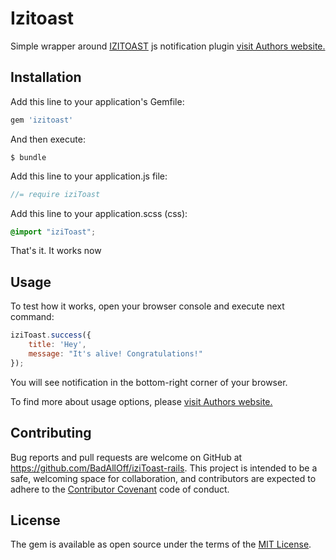 # Izitoast

Simple wrapper around [IZITOAST](https://github.com/dolce/iziToast) js notification plugin [visit Authors website.](http://izitoast.marcelodolce.com)


## Installation

Add this line to your application's Gemfile:

```ruby
gem 'izitoast'
```
And then execute:

    $ bundle


Add this line to your application.js file:

```javascript
//= require iziToast
```

Add this line to your application.scss (css):

```scss
@import "iziToast";
```

That's it. It works now
## Usage

To test how it works, open your browser console and execute next command:

```javascript
iziToast.success({
    title: 'Hey',
    message: "It's alive! Congratulations!"
});
```

You will see notification in the bottom-right corner of your browser.

To find more about usage options, please [visit Authors website.](http://izitoast.marcelodolce.com)

## Contributing

Bug reports and pull requests are welcome on GitHub at https://github.com/BadAllOff/iziToast-rails. This project is intended to be a safe, welcoming space for collaboration, and contributors are expected to adhere to the [Contributor Covenant](http://contributor-covenant.org) code of conduct.


## License

The gem is available as open source under the terms of the [MIT License](http://opensource.org/licenses/MIT).

